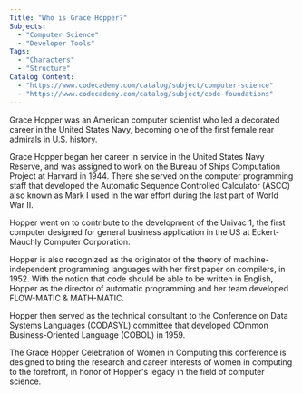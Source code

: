 ```yaml
---
Title: "Who is Grace Hopper?"
Subjects:
  - "Computer Science"
  - "Developer Tools"
Tags:
  - "Characters"
  - "Structure"
Catalog Content:
  - "https://www.codecademy.com/catalog/subject/computer-science"
  - "https://www.codecademy.com/catalog/subject/code-foundations"
---
```


Grace Hopper was an American computer scientist who led a decorated career in the United States Navy, becoming one of the first female rear admirals in U.S. history.

Grace Hopper began her career in service in the United States Navy Reserve, and was assigned to work on the Bureau of Ships Computation Project at Harvard in 1944. There she served on the computer programming staff that developed the Automatic Sequence Controlled Calculator (ASCC) also known as Mark I used in the war effort during the last part of World War II.

Hopper went on to contribute to the development of the Univac 1, the first computer designed for general business application in the US at Eckert-Mauchly Computer Corporation.

Hopper is also recognized as the originator of the theory of machine-independent programming languages with her first paper on compilers, in 1952. With the notion that code should be able to be written in English, Hopper as the director of automatic programming and her team developed FLOW-MATIC & MATH-MATIC.

Hopper then served as the technical consultant to the Conference on Data Systems Languages (CODASYL) committee that developed COmmon Business-Oriented Language (COBOL) in 1959.

The Grace Hopper Celebration of Women in Computing this conference is designed to bring the research and career interests of women in computing to the forefront, in honor of Hopper's legacy in the field of computer science.
